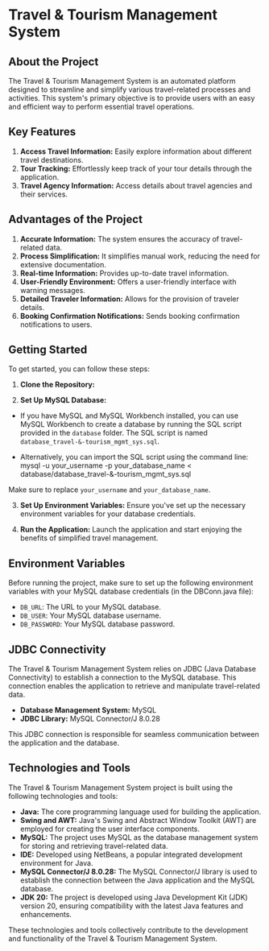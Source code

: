 # Travel & Tourism Management System

## About the Project

The Travel & Tourism Management System is an automated platform designed to streamline and simplify various travel-related processes and activities. This system's primary objective is to provide users with an easy and efficient way to perform essential travel operations.

## Key Features

1. **Access Travel Information:** Easily explore information about different travel destinations.
2. **Tour Tracking:** Effortlessly keep track of your tour details through the application.
3. **Travel Agency Information:** Access details about travel agencies and their services.

## Advantages of the Project

1. **Accurate Information:** The system ensures the accuracy of travel-related data.
2. **Process Simplification:** It simplifies manual work, reducing the need for extensive documentation.
3. **Real-time Information:** Provides up-to-date travel information.
4. **User-Friendly Environment:** Offers a user-friendly interface with warning messages.
5. **Detailed Traveler Information:** Allows for the provision of traveler details.
6. **Booking Confirmation Notifications:** Sends booking confirmation notifications to users.


## Getting Started

To get started, you can follow these steps:

1. **Clone the Repository:** 


2. **Set Up MySQL Database:**

- If you have MySQL and MySQL Workbench installed, you can use MySQL Workbench to create a database by running the SQL script provided in the `database` folder. The SQL script is named `database_travel-&-tourism_mgmt_sys.sql`.

- Alternatively, you can import the SQL script using the command line:
  mysql -u your_username -p your_database_name < database/database_travel-&-tourism_mgmt_sys.sql

Make sure to replace `your_username` and `your_database_name`.

3. **Set Up Environment Variables:** Ensure you've set up the necessary environment variables for your database credentials.

4. **Run the Application:** Launch the application and start enjoying the benefits of simplified travel management.


## Environment Variables

Before running the project, make sure to set up the following environment variables with your MySQL database credentials (in the DBConn.java file):

- `DB_URL`: The URL to your MySQL database.
- `DB_USER`: Your MySQL database username.
- `DB_PASSWORD`: Your MySQL database password.


## JDBC Connectivity

The Travel & Tourism Management System relies on JDBC (Java Database Connectivity) to establish a connection to the MySQL database. This connection enables the application to retrieve and manipulate travel-related data.

- **Database Management System:** MySQL
- **JDBC Library:** MySQL Connector/J 8.0.28

This JDBC connection is responsible for seamless communication between the application and the database.


## Technologies and Tools

The Travel & Tourism Management System project is built using the following technologies and tools:

- **Java:** The core programming language used for building the application.
- **Swing and AWT:** Java's Swing and Abstract Window Toolkit (AWT) are employed for creating the user interface components.
- **MySQL:** The project uses MySQL as the database management system for storing and retrieving travel-related data.
- **IDE:** Developed using NetBeans, a popular integrated development environment for Java.
- **MySQL Connector/J 8.0.28:** The MySQL Connector/J library is used to establish the connection between the Java application and the MySQL database.
- **JDK 20:** The project is developed using Java Development Kit (JDK) version 20, ensuring compatibility with the latest Java features and enhancements.

These technologies and tools collectively contribute to the development and functionality of the Travel & Tourism Management System.
